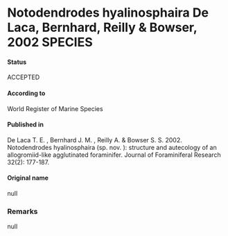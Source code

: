 Notodendrodes hyalinosphaira De Laca, Bernhard, Reilly & Bowser, 2002 SPECIES
=======

#### Status
ACCEPTED

#### According to
World Register of Marine Species

#### Published in
De Laca T. E. , Bernhard J. M. , Reilly A. & Bowser S. S. 2002. Notodendrodes hyalinosphaira (sp. nov. ): structure and autecology of an allogromiid-like agglutinated foraminifer. Journal of Foraminiferal Research 32(2): 177-187.

#### Original name
null

### Remarks
null